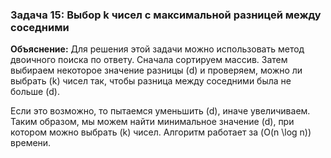 
### Задача 15: Выбор k чисел с максимальной разницей между соседними

**Объяснение:**
Для решения этой задачи можно использовать метод двоичного поиска по ответу. Сначала сортируем массив. Затем выбираем некоторое значение разницы \(d\) и проверяем, можно ли выбрать \(k\) чисел так, чтобы разница между соседними была не больше \(d\).

Если это возможно, то пытаемся уменьшить \(d\), иначе увеличиваем. Таким образом, мы можем найти минимальное значение \(d\), при котором можно выбрать \(k\) чисел. Алгоритм работает за \(O(n \log n)\) времени.

